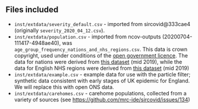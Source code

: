 ## Files included

* `inst/extdata/severity_default.csv` - imported from sircovid@333cae4 (originally `severity_2020_04_12.csv`).
* `inst/extdata/population.csv` - imported from ncov-outputs (20200704-111417-4948ae40), was `age_group_frequency_nations_and_nhs_regions.csv`. This data is crown copyright, used under conditions of the [open government licence](https://www.nationalarchives.gov.uk/doc/open-government-licence/version/3/). The data for nations were derived from [this dataset](https://www.ons.gov.uk/peoplepopulationandcommunity/populationandmigration/populationestimates/datasets/populationestimatesforukenglandandwalesscotlandandnorthernireland) (mid 2019), while the data for English NHS regions were derived from [this dataset](https://www.ons.gov.uk/peoplepopulationandcommunity/populationandmigration/populationestimates/datasets/clinicalcommissioninggroupmidyearpopulationestimates) (mid 2019)
* `inst/extdata/example.csv` - example data for use with the particle filter; synthetic data consistent with early stages of UK epidemic for England. We will replace this with open ONS data.
* `inst/extdata/carehomes.csv` - carehome populations, collected from a variety of sources (see https://github.com/mrc-ide/sircovid/issues/134)
